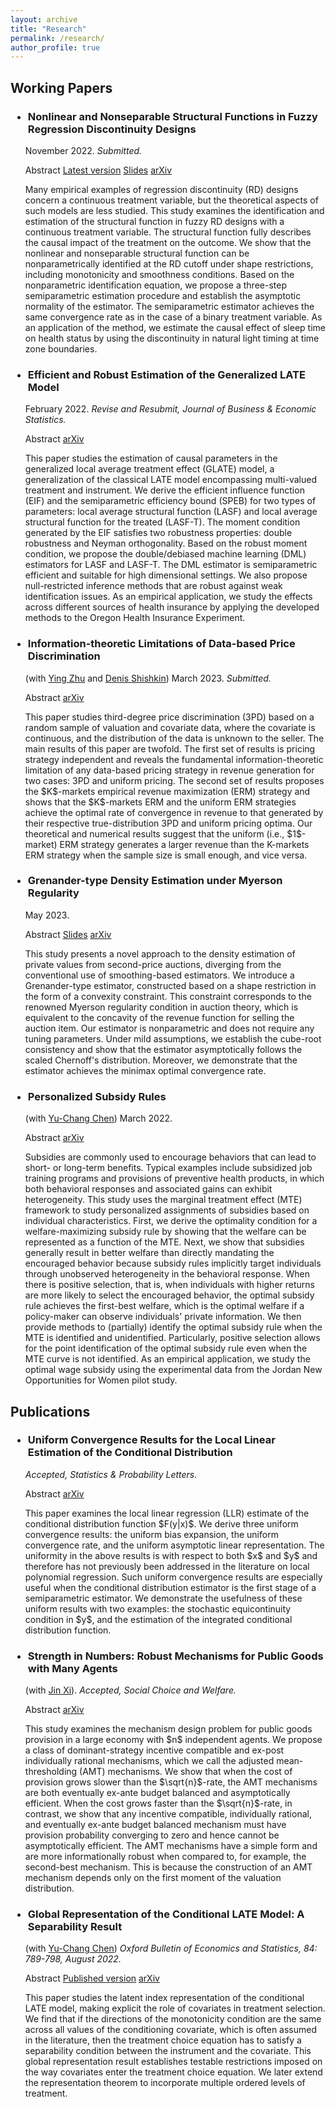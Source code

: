 ```yaml
---
layout: archive
title: "Research"
permalink: /research/
author_profile: true
---
```


<h2 class="archive__item-title" itemprop="headline"> Working Papers </h2>

<div>
<article class="archive__item" itemscope itemtype="http://schema.org/CreativeWork">



<h3 class="archive__item-title" itemprop="headline">
      <ul> <li> Nonlinear and Nonseparable Structural Functions in Fuzzy Regression Discontinuity Designs </li> </ul>
    </h3> 
    <p> 
    <ul style="list-style-type:none"> <li>November 2022. <i>Submitted.</i> </li> </ul>
    </p>
    <ul style="list-style-type:none"> <li><a data-toggle="collapse" data-target="#nonlinear-structural-function-rdd"  class="btn" role="button">Abstract</a>
    <a href="/files/Nonlinear_RD.pdf" class="btn" role="button">Latest version</a> 
    <a href="/files/HaitianXie_JMP_slides.pdf" class="btn" role="button">Slides</a>
    <a href="https://arxiv.org/abs/2204.08168" class="btn" role="button">arXiv</a> </li> </ul>
    <div class="collapse" id="nonlinear-structural-function-rdd">
      <ul style="list-style-type:none"> <li>Many empirical examples of regression discontinuity (RD) designs concern a continuous treatment variable, but the theoretical aspects of such models are less studied. This study examines the identification and estimation of the structural function in fuzzy RD designs with a continuous treatment variable. The structural function fully describes the causal impact of the treatment on the outcome. We show that the nonlinear and nonseparable structural function can be nonparametrically identified at the RD cutoff under shape restrictions, including monotonicity and smoothness conditions. Based on the nonparametric identification equation, we propose a three-step semiparametric estimation procedure and establish the asymptotic normality of the estimator. The semiparametric estimator achieves the same convergence rate as in the case of a binary treatment variable. As an application of the method, we estimate the causal effect of sleep time on health status by using the discontinuity in natural light timing at time zone boundaries.</li> </ul>
    </div>
    
</article>
</div>



<div>
<article class="archive__item" itemscope itemtype="http://schema.org/CreativeWork">

<h3 class="archive__item-title" itemprop="headline">
      <ul> <li> Efficient and Robust Estimation of the Generalized LATE Model </li> </ul>
    </h3> 
    <p> 
    <ul style="list-style-type:none"> <li>February 2022. <i>Revise and Resubmit, Journal of Business & Economic Statistics.</i> </li> </ul>
    </p>
    <ul style="list-style-type:none"> <li><a data-toggle="collapse" data-target="#efficient-robust-estimation-glate"  class="btn" role="button">Abstract</a>
    <a href="https://arxiv.org/abs/2001.06746" class="btn" role="button">arXiv</a> </li> </ul>
    <div class="collapse" id="efficient-robust-estimation-glate">
      <ul style="list-style-type:none"> <li>This paper studies the estimation of causal parameters in the generalized local average treatment effect (GLATE) model, a generalization of the classical LATE model encompassing multi-valued treatment and instrument. We derive the efficient influence function (EIF) and the semiparametric efficiency bound (SPEB) for two types of parameters: local average structural function (LASF) and local average structural function for the treated (LASF-T). The moment condition generated by the EIF satisfies two robustness properties: double robustness and Neyman orthogonality. Based on the robust moment condition, we propose the double/debiased machine learning (DML) estimators for LASF and LASF-T. The DML estimator is semiparametric efficient and suitable for high dimensional settings. We also propose null-restricted inference methods that are robust against weak identification issues. As an empirical application, we study the effects across different sources of health insurance by applying the developed methods to the Oregon Health Insurance Experiment. </li> </ul>
    </div>
    
</article>
</div>













<div>
<article class="archive__item" itemscope itemtype="http://schema.org/CreativeWork">

<h3 class="archive__item-title" itemprop="headline">
      <ul> <li> Information-theoretic Limitations of Data-based Price Discrimination</li> </ul>
    </h3> 
    <p> 
    <ul style="list-style-type:none"> <li>(with <a href="https://sites.google.com/view/ying-zhu/ying-zhu">Ying Zhu</a> and <a href="https://denisshishkin.com/">Denis Shishkin</a>) March 2023. <i>Submitted.</i></li> </ul>
    </p>
    <ul style="list-style-type:none"> <li><a data-toggle="collapse" data-target="#data-based-price-discrimination"  class="btn" role="button">Abstract</a>
    <a href="https://arxiv.org/abs/2204.12723" class="btn" role="button">arXiv</a></li> </ul>
    <div class="collapse" id="data-based-price-discrimination">
      <ul style="list-style-type:none"> <li>This paper studies third-degree price discrimination (3PD) based on a random sample of valuation and covariate data, where the covariate is continuous, and the distribution of the data is unknown to the seller. The main results of this paper are twofold. The first set of results is pricing strategy independent and reveals the fundamental information-theoretic limitation of any data-based pricing strategy in revenue generation for two cases: 3PD and uniform pricing. The second set of results proposes the $K$-markets empirical revenue maximization (ERM) strategy and shows that the $K$-markets ERM and the uniform ERM strategies achieve the optimal rate of convergence in revenue to that generated by their respective true-distribution 3PD and uniform pricing optima. Our theoretical and numerical results suggest that the uniform (i.e., $1$-market) ERM strategy generates a larger revenue than the K-markets ERM strategy when the sample size is small enough, and vice versa.</li> </ul>
    </div>

</article>
</div>

<div>
<article class="archive__item" itemscope itemtype="http://schema.org/CreativeWork">

<h3 class="archive__item-title" itemprop="headline">
      <ul> <li> Grenander-type Density Estimation under Myerson Regularity</li> </ul>
    </h3> 
    <p> 
    <ul style="list-style-type:none"> <li> May 2023. </li> </ul>
    </p>
    <ul style="list-style-type:none"> <li><a data-toggle="collapse" data-target="#grenander-auction-myerson"  class="btn" role="button">Abstract</a>
    <a href="/files/Grenander_Myerson_slides.pdf" class="btn" role="button">Slides</a>
    <a href="https://arxiv.org/abs/2305.09052" class="btn" role="button">arXiv</a></li> </ul>
    <div class="collapse" id="grenander-auction-myerson">
      <ul style="list-style-type:none"> <li> This study presents a novel approach to the density estimation of private values from second-price auctions, diverging from the conventional use of smoothing-based estimators. We introduce a Grenander-type estimator, constructed based on a shape restriction in the form of a convexity constraint. This constraint corresponds to the renowned Myerson regularity condition in auction theory, which is equivalent to the concavity of the revenue function for selling the auction item. Our estimator is nonparametric and does not require any tuning parameters. Under mild assumptions, we establish the cube-root consistency and show that the estimator asymptotically follows the scaled Chernoff's distribution. Moreover, we demonstrate that the estimator achieves the minimax optimal convergence rate.</li> </ul>
    </div>

</article>
</div>

<div>
<article class="archive__item" itemscope itemtype="http://schema.org/CreativeWork">

<h3 class="archive__item-title" itemprop="headline">
    <ul> <li> Personalized Subsidy Rules </li> </ul>
    </h3> 
    <p> 
    <ul style="list-style-type:none"> <li> (with <a href="https://yu-chang-chen.github.io/">Yu-Chang Chen</a>) March 2022. </li> </ul>
    </p>
    <ul style="list-style-type:none"> <li> <a data-toggle="collapse" data-target="#personalized-subsidy-rules"  class="btn" role="button">Abstract</a>
    <a href="https://arxiv.org/abs/2202.13545" class="btn" role="button">arXiv</a> </li> </ul>
    <div class="collapse" id="personalized-subsidy-rules">
      <ul style="list-style-type:none"> <li><p> Subsidies are commonly used to encourage behaviors that can lead to short- or long-term benefits. Typical examples include subsidized job training programs and provisions of preventive health products, in which both behavioral responses and associated gains can exhibit heterogeneity. This study uses the marginal treatment effect (MTE) framework to study personalized assignments of subsidies based on individual characteristics. First, we derive the optimality condition for a welfare-maximizing subsidy rule by showing that the welfare can be represented as a function of the MTE. Next, we show that subsidies generally result in better welfare than directly mandating the encouraged behavior because subsidy rules implicitly target individuals through unobserved heterogeneity in the behavioral response. When there is positive selection, that is, when individuals with higher returns are more likely to select the encouraged behavior, the optimal subsidy rule achieves the first-best welfare, which is the optimal welfare if a policy-maker can observe individuals' private information. We then provide methods to (partially) identify the optimal subsidy rule when the MTE is identified and unidentified. Particularly, positive selection allows for the point identification of the optimal subsidy rule even when the MTE curve is not identified. As an empirical application, we study the optimal wage subsidy using the experimental data from the Jordan New Opportunities for Women pilot study. </p> </li> </ul>
    </div>
    
</article>
</div>








<h2 class="archive__item-title" itemprop="headline"> Publications </h2>

<div>
<article class="archive__item" itemscope itemtype="http://schema.org/CreativeWork">

<h3 class="archive__item-title" itemprop="headline">
      <ul> <li> Uniform Convergence Results for the Local Linear Estimation of the Conditional Distribution </li> </ul>
    </h3> 
    <p> 
    <ul style="list-style-type:none"> <li> <i>Accepted, Statistics & Probability Letters.</i> </li> </ul>
    </p>
    <ul style="list-style-type:none"> <li> <a data-toggle="collapse" data-target="#uniform-convergence-results-llr"  class="btn" role="button">Abstract</a>
    <a href="https://arxiv.org/abs/2112.08546" class="btn" role="button">arXiv</a> </li> </ul>
    <div class="collapse" id="uniform-convergence-results-llr">
      <ul style="list-style-type:none"> <li> This paper examines the local linear regression (LLR) estimate of the conditional distribution function $F(y|x)$. We derive three uniform convergence results: the uniform bias expansion, the uniform convergence rate, and the uniform asymptotic linear representation. The uniformity in the above results is with respect to both $x$ and $y$ and therefore has not previously been addressed in the literature on local polynomial regression. Such uniform convergence results are especially useful when the conditional distribution estimator is the first stage of a semiparametric estimator. We demonstrate the usefulness of these uniform results with two examples: the stochastic equicontinuity condition in $y$, and the estimation of the integrated conditional distribution function.</li> </ul>
    </div>
    
</article>
</div>

<div>
<article class="archive__item" itemscope itemtype="http://schema.org/CreativeWork">

<h3 class="archive__item-title" itemprop="headline">
      <ul> <li> Strength in Numbers: Robust Mechanisms for Public Goods with Many Agents </li> </ul>
    </h3> 
    <p> 
    <ul style="list-style-type:none"> <li>(with <a href="https://sites.google.com/view/jin-xi">Jin Xi</a>). <i>Accepted, Social Choice and Welfare.</i> </li> </ul>
    </p>
    <ul style="list-style-type:none"> <li><a data-toggle="collapse" data-target="#strength-in-number-robust"  class="btn" role="button">Abstract</a>
    <a href="https://arxiv.org/abs/2101.02423" class="btn" role="button">arXiv</a> </li> </ul>
    <div class="collapse" id="strength-in-number-robust">
      <ul style="list-style-type:none"> <li>This study examines the mechanism design problem for public goods provision in a large economy with $n$ independent agents. We propose a class of dominant-strategy incentive compatible and ex-post individually rational mechanisms, which we call the adjusted mean-thresholding (AMT) mechanisms. We show that when the cost of provision grows slower than the $\sqrt{n}$-rate, the AMT mechanisms are both eventually ex-ante budget balanced and asymptotically efficient. When the cost grows faster than the $\sqrt{n}$-rate, in contrast, we show that any incentive compatible, individually rational, and eventually ex-ante budget balanced mechanism must have provision probability converging to zero and hence cannot be asymptotically efficient. The AMT mechanisms have a simple form and are more informationally robust when compared to, for example, the second-best mechanism. This is because the construction of an AMT mechanism depends only on the first moment of the valuation distribution.</li> </ul>
    </div>
    
</article>
</div>

<div>
<article class="archive__item" itemscope itemtype="http://schema.org/CreativeWork">

<h3 class="archive__item-title" itemprop="headline">
      <ul> <li> Global Representation of the Conditional LATE Model: A Separability Result </li> </ul>
    </h3> 
    <ul style="list-style-type:none"> <li>
    (with <a href="https://yu-chang-chen.github.io/">Yu-Chang Chen</a>) <i>Oxford Bulletin of Economics and Statistics, 84: 789-798, August 2022.</i>
    </li> </ul>
    <ul style="list-style-type:none"> <li> <a data-toggle="collapse" data-target="#global-representation-conditional-late"  class="btn" role="button">Abstract</a>
    <a href="https://doi.org/10.1111/obes.12476" class="btn" role="button">Published version</a>
    <a href="https://arxiv.org/abs/2007.08106" class="btn" role="button">arXiv</a> </li> </ul>
    <div class="collapse" id="global-representation-conditional-late">
      <ul style="list-style-type:none"> <li> This paper studies the latent index representation of the conditional LATE model, making explicit the role of covariates in treatment selection. We find that if the directions of the monotonicity condition are the same across all values of the conditioning covariate, which is often assumed in the literature, then the treatment choice equation has to satisfy a separability condition between the instrument and the covariate. This global representation result establishes testable restrictions imposed on the way covariates enter the treatment choice equation. We later extend the representation theorem to incorporate multiple ordered levels of treatment.</li> </ul>
    </div>
    
</article>
</div>







